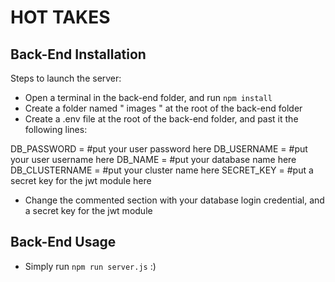# HOT TAKES

## Back-End Installation

Steps to launch the server:

- Open a terminal in the back-end folder, and run `npm install`
- Create a folder named " images " at the root of the back-end folder
- Create a .env file at the root of the back-end folder, and past it the following lines:

DB_PASSWORD = #put your user password here
DB_USERNAME = #put your user username here
DB_NAME = #put your database name here
DB_CLUSTERNAME = #put your cluster name here
SECRET_KEY = #put a secret key for the jwt module here

- Change the commented section with your database login credential, and a secret key for the jwt module

## Back-End Usage

- Simply run `npm run server.js` :)
